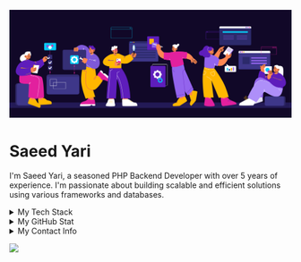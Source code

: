 ![PHP](./images/banner.svg)

# Saeed Yari

I'm Saeed Yari, a seasoned PHP Backend Developer with over 5 years of experience. I'm passionate about building scalable and efficient solutions using various frameworks and databases.

<details><summary>My Tech Stack</summary>

### For Language
![PHP](https://img.shields.io/badge/PHP-777BB4?style=for-the-badge&logo=php&logoColor=white)
![GO](https://img.shields.io/badge/GO-777BB4?style=for-the-badge&logo=go&logoColor=white)

### For Framework

![Laravel](https://img.shields.io/badge/Laravel-FF2D20?style=for-the-badge&logo=laravel&logoColor=white)
![Laravel](https://img.shields.io/badge/Lumen-FF2D20?style=for-the-badge&logo=laravel&logoColor=white)
![Symfony](https://img.shields.io/badge/Symfony-1F425F?style=for-the-badge&logo=Symfony&logoColor=white)

### For Database (SQL and NoSQL)

![Laravel](https://img.shields.io/badge/Laravel-FF2D20?style=for-the-badge&logo=laravel&logoColor=white)
![MongoDB](https://img.shields.io/badge/MongoDB-4EA94B?style=for-the-badge&logo=mongodb&logoColor=white)
![PostgreSQL](https://img.shields.io/badge/PostgreSQL-316192?style=for-the-badge&logo=postgresql&logoColor=white)

### For Caching

![Redis](https://img.shields.io/badge/Redis-DC382D?style=for-the-badge&logo=redis&logoColor=white)
![Memcached](https://img.shields.io/badge/Memcached-005571?style=for-the-badge&logo=Memcached&logoColor=white)

### For Monitoring

![Elasticsearch](https://img.shields.io/badge/Elasticsearch-005571?style=for-the-badge&logo=Elasticsearch&logoColor=white)
![Kibana](https://img.shields.io/badge/Kibana-005571?style=for-the-badge&logo=Kibana&logoColor=white)
![Logstash](https://img.shields.io/badge/Logstash-005571?style=for-the-badge&logo=Logstash&logoColor=white)

### For API Gateway

![Kong API Gateway](https://img.shields.io/badge/Kong-000000?style=for-the-badge&logo=kong&logoColor=white)

### For Message Queue OR Event

![RabbitMQ](https://img.shields.io/badge/RabbitMQ-FF6600?style=for-the-badge&logo=rabbitmq&logoColor=white)
![Apache Kafka](https://img.shields.io/badge/Apache%20Kafka-231F20?style=for-the-badge&logo=apache-kafka&logoColor=white)

### For Testing

![PHPUnit](https://img.shields.io/badge/PHPUnit-3775FF?style=for-the-badge&logo=phpunit&logoColor=white)
![Selenium](https://img.shields.io/badge/Selenium-43B02A?style=for-the-badge&logo=selenium&logoColor=white)
![Laravel Dusk](https://img.shields.io/badge/Laravel%20Dusk-FF2D20?style=for-the-badge&logo=laravel&logoColor=white)
![Pest](https://img.shields.io/badge/Pest-FF2D20?style=for-the-badge&logo=pestphp&logoColor=white)

### For DevOps

![Nginx](https://img.shields.io/badge/Nginx-009639?style=for-the-badge&logo=nginx&logoColor=white)
![Apache](https://img.shields.io/badge/Apache-D22128?style=for-the-badge&logo=apache&logoColor=white)
![Jenkins](https://img.shields.io/badge/Jenkins-D24939?style=for-the-badge&logo=jenkins&logoColor=white)
![Ansible](https://img.shields.io/badge/Ansible-000000?style=for-the-badge&logo=ansible&logoColor=white)
![Docker](https://img.shields.io/badge/Docker-2496ED?style=for-the-badge&logo=docker&logoColor=white)
</details>

<details><summary>My GitHub Stat</summary>

</details>

<details><summary>My Contact Info</summary>

[![LinkedIn](https://img.shields.io/badge/LinkedIn-0077B5?style=for-the-badge&logo=linkedin&logoColor=white)](https://www.linkedin.com/in/saeedyari)
[![Mail](https://img.shields.io/badge/Gmail-D14836?style=for-the-badge&logo=gmail&logoColor=white)](mailto://contact@saeedyari.ir)

</details>


![](https://visitor-badge.laobi.icu/badge?page_id=araazyari.araazyari&)

